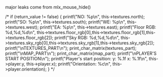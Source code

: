 major leaks come from mlx_mouse_hide()


/* 	if (return_value != false)
	{
		printf("NO: %p\n", this->textures.north);
		printf("SO: %p\n", this->textures.south);
		printf("WE: %p\n", this->textures.west);
		printf("EA: %p\n", this->textures.east);
		printf("Floor RGB: %d,%d,%d\n", this->textures.floor_rgb[0],this->textures.floor_rgb[1],this->textures.floor_rgb[2]);
		printf("Sky RGB: %d,%d,%d\n", this->textures.sky_rgb[0],this->textures.sky_rgb[1],this->textures.sky_rgb[2]);
		printf("\nTEXTURES_PART\n");
		print_char_matrix(textures_part);
		printf("\nMAP_PART\n");
		print_char_matrix(map_part);
		printf("\nPLAYER'S START POSITION\n");
		printf("Player's start position: y: %.1f x: %.1f\n", this->player.y, this->player.x);
		printf("Orientation: %c\n", this->player.orientation);
	} */
